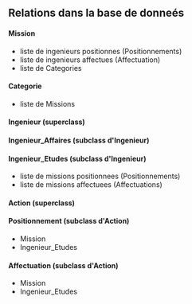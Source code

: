 ## Relations dans la base de donneés



#### Mission
* liste de ingenieurs positionnes (Positionnements) 	  	 	 		     	 	 	
* liste de ingenieurs affectues (Affectuation) 
* liste de Categories	  	 	 		     	 	 	

#### Categorie
* liste de Missions

#### Ingenieur (superclass)

#### Ingenieur_Affaires (subclass d'Ingenieur)

#### Ingenieur_Etudes (subclass d'Ingenieur)
* liste de missions positionnees (Positionnements)
* liste de missions affectuees (Affectuations)
 	  	 	 		     	 	 	
#### Action (superclass)

#### Positionnement (subclass d'Action)
* Mission
* Ingenieur_Etudes

#### Affectuation (subclass d'Action)
* Mission
* Ingenieur_Etudes

 	 		     	 	 		  	 	 		     	 	 	


